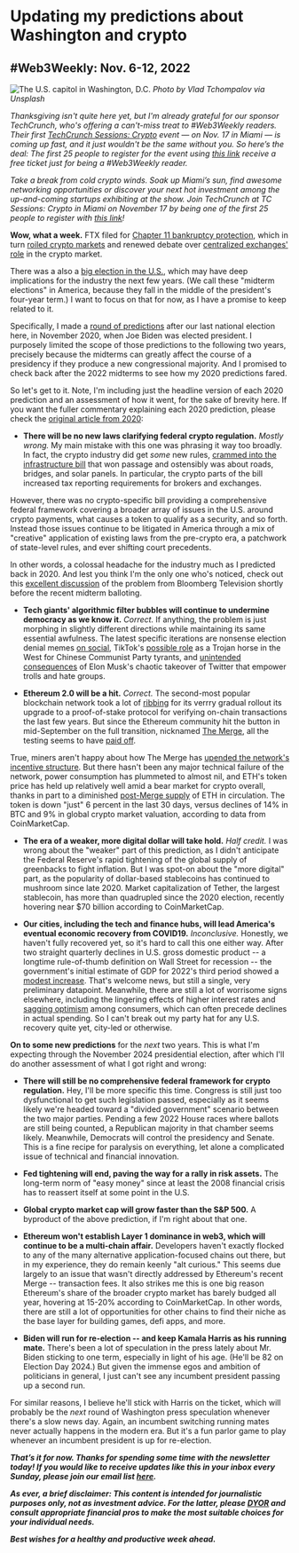 # Updating my predictions about Washington and crypto
## #Web3Weekly: Nov. 6-12, 2022

![The U.S. capitol in Washington, D.C.](https://images.unsplash.com/photo-1592448981182-eaf30713032a?ixlib=rb-4.0.3&ixid=MnwxMjA3fDB8MHxwaG90by1wYWdlfHx8fGVufDB8fHx8&auto=format&fit=crop&w=1171&q=80)
*Photo by Vlad Tchompalov via Unsplash*

*Thanksgiving isn't quite here yet, but I'm already grateful for our sponsor TechCrunch, who's offering a can't-miss treat to #Web3Weekly readers. Their first [TechCrunch Sessions: Crypto](https://techcrunch.com/events/tc-sessions-crypto-2022/?promo=w3wmiami&display=true) event — on Nov. 17 in Miami — is coming up fast, and it just wouldn't be the same without you. So here’s the deal: The first 25 people to register for the event using [this link](https://techcrunch.com/events/tc-sessions-crypto-2022/?promo=w3wmiami&display=true) receive a free ticket just for being a #Web3Weekly reader.*

*Take a break from cold crypto winds. Soak up Miami’s sun, find awesome networking opportunities or discover your next hot investment among the up-and-coming startups exhibiting at the show. Join TechCrunch at TC Sessions: Crypto in Miami on November 17 by being one of the first 25 people to register with [this link](https://techcrunch.com/events/tc-sessions-crypto-2022/?promo=w3wmiami&display=true)!*

**Wow, what a week.** FTX filed for [Chapter 11 bankruptcy protection](https://www.nytimes.com/2022/11/11/business/ftx-bankruptcy.html), which in turn [roiled crypto markets](https://www.coindesk.com/markets/2022/11/11/market-wrap-bitcoin-returns-to-red-tumbling-7-on-ftx-collapse/) and renewed debate over [centralized exchanges' role](https://slate.com/technology/2022/11/ftx-collapse-sam-bankman-fried-dirty-bubble-cryptocurrency.html) in the crypto market.

There was a also a [big election in the U.S.](https://time.com/6233414/midterm-wave-election-history/), which may have deep implications for the industry the next few years. (We call these "midterm elections" in America, because they fall in the middle of the president's four-year term.) I want to focus on that for now, as I have a promise to keep related to it.

Specifically, I made a [round of predictions](https://mailchi.mp/e75eddb5bf21/30n88eh8sm) after our last national election here, in November 2020, when Joe Biden was elected president. I purposely limited the scope of those predictions to the following two years, precisely because the midterms can greatly affect the course of a presidency if they produce a new congressional majority. And I promised to check back after the 2022 midterms to see how my 2020 predictions fared.

So let's get to it. Note, I'm including just the headline version of each 2020 prediction and an assessment of how it went, for the sake of brevity here. If you want the fuller commentary explaining each 2020 prediction, please check the [original article from 2020](https://mailchi.mp/e75eddb5bf21/30n88eh8sm):

- **There will be no new laws clarifying federal crypto regulation.** *Mostly wrong.* My main mistake with this one was phrasing it way too broadly. In fact, the crypto industry did get *some* new rules, [crammed into the infrastructure bill](https://www.cnbc.com/2021/11/09/how-bipartisan-infrastructure-bill-will-impact-crypto-investors.html) that won passage and ostensibly was about roads, bridges, and solar panels. In particular, the crypto parts of the bill increased tax reporting requirements for brokers and exchanges.

However, there was no crypto-specific bill providing a comprehensive federal framework covering a broader array of issues in the U.S. around crypto payments, what causes a token to qualify as a security, and so forth. Instead those issues continue to be litigated in America through a mix of "creative" application of existing laws from the pre-crypto era, a patchwork of state-level rules, and ever shifting court precedents.

In other words, a colossal headache for the industry much as I predicted back in 2020. And lest you think I'm the only one who's noticed, check out this [excellent discussion](https://www.youtube.com/watch?v=2CxARZyIYFA&t=110s) of the problem from Bloomberg Television shortly before the recent midterm balloting.

- **Tech giants' algorithmic filter bubbles will continue to undermine democracy as we know it.** *Correct.* If anything, the problem is just morphing in slightly different directions while maintaining its same essential awfulness. The latest specific iterations are nonsense election denial memes [on social](https://www.thestreet.com/technology/why-social-media-networks-are-targets-of-election-disinformation), TikTok's [possible role](https://www.buzzfeednews.com/article/emilybakerwhite/tiktok-tapes-us-user-data-china-bytedance-access) as a Trojan horse in the West for Chinese Communist Party tyrants, and [unintended consequences](https://news.yahoo.com/n-word-twitter-rises-500-133443000.html) of Elon Musk's chaotic takeover of Twitter that empower trolls and hate groups.

- **Ethereum 2.0 will be a hit.** *Correct.* The second-most popular blockchain network took a lot of [ribbing](https://cryptonomist.ch/wp-content/uploads/2020/04/vitalik-1.jpg) for its verrry gradual rollout its upgrade to a proof-of-stake protocol for verifying on-chain transactions the last few years. But since the Ethereum community hit the button in mid-September on the full transition, nicknamed [The Merge](https://ethereum.org/en/upgrades/merge/), all the testing seems to have [paid off](https://www.inc.com/inc-masters/three-major-takeaways-from-ethereums-merge.html).

True, miners aren't happy about how The Merge has [upended the network's incentive structure](https://www.fxmag.com/crypto/anyone-can-become-a-validator-without-specialized-equipment-what-is-the-ethereum-merge-our-team-explains). But there hasn't been any major technical failure of the network, power consumption has plummeted to almost nil, and ETH's token price has held up relatively well amid a bear market for crypto overall, thanks in part to a diminished [post-Merge supply](https://www.fxstreet.com/cryptocurrencies/news/could-ethereum-beat-the-bear-market-as-supply-falls-post-merge-202211100749) of ETH in circulation. The token is down "just" 6 percent in the last 30 days, versus declines of 14% in BTC and 9% in global crypto market valuation, according to data from CoinMarketCap.

- **The era of a weaker, more digital dollar will take hold.** *Half credit.* I was wrong about the "weaker" part of this prediction, as I didn't anticipate the Federal Reserve's rapid tightening of the global supply of greenbacks to fight inflation. But I was spot-on about the "more digital" part, as the popularity of dollar-based stablecoins has continued to mushroom since late 2020. Market capitalization of Tether, the largest stablecoin, has more than quadrupled since the 2020 election, recently hovering near $70 billion according to CoinMarketCap.

- **Our cities, including the tech and finance hubs, will lead America's eventual economic recovery from COVID19.** *Inconclusive.* Honestly, we haven't fully recovered yet, so it's hard to call this one either way. After two straight quarterly declines in U.S. gross domestic product -- a longtime rule-of-thumb definition on Wall Street for recession -- the government's initial estimate of GDP for 2022's third period showed a [modest increase](https://www.bea.gov/news/2022/gross-domestic-product-third-quarter-2022-advance-estimate). That's welcome news, but still a single, very preliminary datapoint. Meanwhile, there are still a lot of worrisome signs elsewhere, including the lingering effects of higher interest rates and [sagging optimism](https://www.reuters.com/markets/us/us-consumer-sentiment-falls-november-inflation-expectations-rise-2022-11-11/) among consumers, which can often precede declines in actual spending. So I can't break out my party hat for any U.S. recovery quite yet, city-led or otherwise.

**On to some new predictions** for the *next* two years. This is what I'm expecting through the November 2024 presidential election, after which I'll do another assessment of what I got right and wrong:

- **There will still be no comprehensive federal framework for crypto regulation.** Hey, I'll be more specific this time. Congress is still just too dysfunctional to get such legislation passed, especially as it seems likely we're headed toward a "divided government" scenario between the two major parties. Pending a few 2022 House races where ballots are still being counted, a Republican majority in that chamber seems likely. Meanwhile, Democrats will control the presidency and Senate. This is a fine recipe for paralysis on everything, let alone a complicated issue of technical and financial innovation.

- **Fed tightening will end, paving the way for a rally in risk assets.** The long-term norm of "easy money" since at least the 2008 financial crisis has to reassert itself at some point in the U.S.

- **Global crypto market cap will grow faster than the S&P 500.** A byproduct of the above prediction, if I'm right about that one.

- **Ethereum won't establish Layer 1 dominance in web3, which will continue to be a multi-chain affair.** Developers haven't exactly flocked to any of the many alternative application-focused chains out there, but in my experience, they do remain keenly "alt curious." This seems due largely to an issue that wasn't directly addressed by Ethereum's recent Merge -- transaction fees. It also strikes me this is one big reason Ethereum's share of the broader crypto market has barely budged all year, hovering at 15-20% according to CoinMarketCap. In other words, there are still a lot of opportunities for other chains to find their niche as the base layer for building games, defi apps, and more.  

- **Biden will run for re-election -- and keep Kamala Harris as his running mate.** There's been a lot of speculation in the press lately about Mr. Biden sticking to one term, especially in light of his age. (He'll be 82 on Election Day 2024.) But given the immense egos and ambition of politicians in general, I just can't see any incumbent president passing up a second run.

For similar reasons, I believe he'll stick with Harris on the ticket, which will probably be the *next* round of Washington press speculation whenever there's a slow news day. Again, an incumbent switching running mates never actually happens in the modern era. But it's a fun parlor game to play whenever an incumbent president is up for re-election.

_**That’s it for now. Thanks for spending some time with the newsletter today! If you would like to receive updates like this in your inbox every Sunday, please join our email list [here](https://w3w.news).**_ <!-- Be sure to delete that last line for copy going out to existing email subscribers, of course. -->

_**As ever, a brief disclaimer: This content is intended for journalistic purposes only, not as investment advice. For the latter, please [DYOR](https://www.google.com/search?q=DYOR&sxsrf=ALiCzsbQdCxZ0zVRVuYN5L2c-89lO7I5cw%3A1663013827193&source=hp&ei=w5MfY5f5BrylptQPrba9uAo&iflsig=AJiK0e8AAAAAYx-h08-1Cfk2JUZBncAoNuCZfyyt_eDY&ved=0ahUKEwjX5q-jiZD6AhW8kokEHS1bD6cQ4dUDCAk&uact=5&oq=DYOR&gs_lcp=Cgdnd3Mtd2l6EAMyCAgAEIAEELEDMgsIABCABBCxAxCLAzIICAAQgAQQiwMyCAgAEIAEEIsDMggIABCABBCLAzIICAAQgAQQiwMyCggAEIAEEAoQiwMyBQgAEIAEMgUIABCABDIFCAAQgAQ6BAgjECc6CAguELEDEIMBOhEILhCABBCxAxCDARDHARDRAzoLCAAQgAQQsQMQgwE6CAgAELEDEIMBOgsILhCABBCxAxCDAToECAAQA1AAWLEEYJkGaABwAHgBgAHaAYgB2wOSAQUyLjEuMZgBAKABAbgBAQ&sclient=gws-wiz) and consult appropriate financial pros to make the most suitable choices for your individual needs.**_

_**Best wishes for a healthy and productive week ahead.**_  

